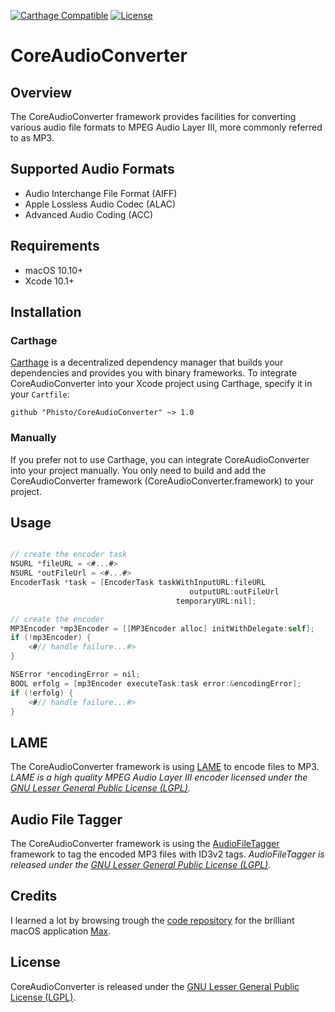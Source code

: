 [![Carthage Compatible](https://img.shields.io/badge/Carthage-compatible-4BC51D.svg?style=flat)](https://github.com/Carthage/Carthage)
[![License](https://img.shields.io/github/license/phisto/CoreAudioConverter.svg)](https://github.com/Phisto/CoreAudioConverter)

# CoreAudioConverter

## Overview

The CoreAudioConverter framework provides facilities for converting various audio file formats to MPEG Audio Layer III, 
more commonly referred to as MP3.

## Supported Audio Formats

-  Audio Interchange File Format (AIFF)
-  Apple Lossless Audio Codec (ALAC)
-  Advanced Audio Coding (ACC)

## Requirements

-  macOS 10.10+
-  Xcode 10.1+
  
## Installation

### Carthage

[Carthage](https://github.com/Carthage/Carthage) is a decentralized dependency manager that builds your dependencies and provides you with binary frameworks. To integrate CoreAudioConverter into your Xcode project using Carthage, specify it in your `Cartfile`:

```ogdl
github "Phisto/CoreAudioConverter" ~> 1.0
```

### Manually

If you prefer not to use Carthage, you can integrate CoreAudioConverter into your project manually.
You only need to build and add the CoreAudioConverter framework (CoreAudioConverter.framework) to your project. 

## Usage

```objectivec

// create the encoder task
NSURL *fileURL = <#...#>
NSURL *outFileUrl = <#...#>
EncoderTask *task = [EncoderTask taskWithInputURL:fileURL
                                        outputURL:outFileUrl
                                     temporaryURL:nil];

// create the encoder
MP3Encoder *mp3Encoder = [[MP3Encoder alloc] initWithDelegate:self];
if (!mp3Encoder) {
    <#// handle failure...#>
}

NSError *encodingError = nil;
BOOL erfolg = [mp3Encoder executeTask:task error:&encodingError];
if (!erfolg) {
    <#// handle failure...#>
}

```

## LAME

The CoreAudioConverter framework is using [LAME](http://lame.sourceforge.net/) to encode files to MP3.
*LAME is a high quality MPEG Audio Layer III encoder licensed under the [GNU Lesser General Public License (LGPL)](https://www.gnu.org/licenses/).*

## Audio File Tagger 

The CoreAudioConverter framework is using the [AudioFileTagger](https://github.com/Phisto/AudioFileTagger) framework to tag the encoded MP3 files with ID3v2 tags.
*AudioFileTagger is released under the [GNU Lesser General Public License (LGPL)](https://www.gnu.org/licenses/).*

## Credits

I learned a lot by browsing trough the [code repository](https://github.com/sbooth/Max) for the brilliant macOS application [Max](https://sbooth.org/Max/).

## License

CoreAudioConverter is released under the [GNU Lesser General Public License (LGPL)](https://www.gnu.org/licenses/). 
